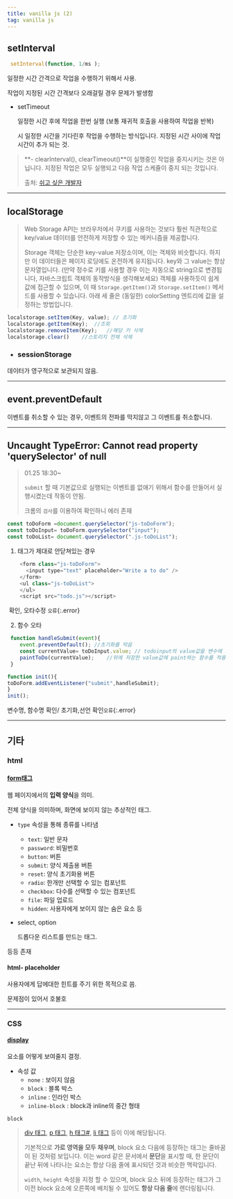 ```yaml
---
title: vanilla js (2)
tag: vanilla js
---
```


## setInterval

```js
 setInterval(function, 1/ms );
```

일정한 시간 간격으로 작업을 수행하기 위해서 사용.

작업이 지정된 시간 간격보다 오래걸릴 경우 문제가 발생함

+ setTimeout

  일정한 시간 후에 작업을 한번 실행 (보통 재귀적 호출을 사용하여 작업을 반복)

   시 일정한 시간을 기다린후 작업을 수행하는 방식입니다. 지정된 시간 사이에 작업 시간이 추가 되는 것.

> **- clearInterval(), clearTimeout()**이 실행중인 작업을 중지시키는 것은 아닙니다. 지정된 작업은 모두 실행되고 다음 작업 스케쥴이 중지 되는 것입니다.
>
> 출처:  [쉬고 싶은 개발자](https://offbyone.tistory.com/241)



---



## localStorage

> Web Storage API는 브라우저에서 쿠키를 사용하는 것보다 훨씬 직관적으로 key/value 데이터를 안전하게 저장할 수 있는 메커니즘을 제공합니다.
>
> Storage 객체는 단순한 key-value 저장소이며, 이는 객체와 비슷합니다. 하지만 이 데이터들은 페이지 로딩에도 온전하게 유지됩니다. key와 그 value는 항상 문자열입니다. (만약 정수로 키를 사용할 경우 이는 자동으로 string으로 변경됩니다, 자바스크립트 객체의 동작방식을 생각해보세요) 객체를 사용하듯이 쉽게 값에 접근할 수 있으며, 이 때 `Storage.getItem()`과 `Storage.setItem()` 메서드를 사용할 수 있습니다. 아래 세 줄은 (동일한) colorSetting 엔트리에 값을 설정하는 방법입니다.

```js
localstorage.setItem(Key, value); // 초기화
localstorage.getItem(Key);	//조회
localstorage.removeItem(Key);	//해당 키 삭제
localstorage.clear()	//스토리지 전체 삭제
```





+ ### sessionStorage

데이터가 영구적으로 보관되지 않음.



---



## event.preventDefault

이벤트를 취소할 수 있는 경우, 이벤트의 전파를 막지않고 그 이벤트를 취소합니다.

---



## Uncaught TypeError: Cannot read property 'querySelector' of null

> 01.25	18:30~
>
> `submit` 할 때 기본값으로 실행되는 이벤트를 없애기 위해서 함수를 만들어서 실행시켰는데 작동이 안됨.
>
> 크롬의 `검사`를 이용하여 확인하니 에러 존재

```js
const toDoForm =document.querySelector("js-toDoForm");
const toDoInput= toDoForm.querySelector("input");
const toDoList= document.querySelector(".js-toDoList");

```

1. 태그가 제대로 안닫쳐있는 경우

```js
    <form class="js-toDoForm">
      <input type="text" placeholder="Write a to do" />
    </form>
    <ul class="js-toDoList">
    </ul>
    <script src="todo.js"></script>
```

​	확인, 오타수정 `오류`{:.error}



2. 함수 오타

```js
 function handleSubmit(event){
    event.preventDefault(); //초기화를 막음
    const currentValue= toDoInput.value; // todoinput의 value값을 변수에 저장
    paintToDo(currentValue);    //위에 저장한 value값에 paint하는 함수를 적용
 }
```

```js
function init(){
toDoForm.addEventListener("submit",handleSubmit);
}
init();
```

변수명, 함수명 확인/ 초기화,선언 확인`오류`{:.error}

---



## 기타

### html
#### [form태그](https://ofcourse.kr/html-course/form-태그) 

 웹 페이지에서의 **입력 양식**을 의미.

전체 양식을 의미하며, 화면에 보이지 않는 추상적인 태그.

+ `type` 속성을 통해 종류를 나타냄
  - `text`: 일반 문자
  - `password`: 비밀번호
  - `button`: 버튼
  - `submit`: 양식 제출용 버튼
  - `reset`: 양식 초기화용 버튼
  - `radio`: 한개만 선택할 수 있는 컴포넌트
  - `checkbox`: 다수를 선택할 수 있는 컴포넌트
  - `file`: 파일 업로드
  - `hidden`: 사용자에게 보이지 않는 숨은 요소 등

+ select, option

  드롭다운 리스트를 만드는 태그.

등등 존재    

 

#### html- placeholder

사용자에게 답에대한 힌트를 주기 위한 목적으로 씀.

문제점이 있어서 호불호   

---



### CSS
#### [display](https://ofcourse.kr/css-course/display-속성)

요소를 어떻게 보여줄지 결정.

+ 속성 값
  + `none` : 보이지 않음
  + `block` : 블록 박스
  + `inline` : 인라인 박스
  + `inline-block` : block과 inline의 중간 형태

`block`

> [div 태그](https://ofcourse.kr/html-course/div-태그), [p 태그](https://ofcourse.kr/html-course/p-태그), [h 태그#](https://ofcourse.kr/html-course/hn-태그), [li 태그](https://ofcourse.kr/html-course/li-태그) 등이 이에 해당됩니다.
>
> 기본적으로 **가로 영역을 모두 채우며**, block 요소 다음에 등장하는 태그는 줄바꿈이 된 것처럼 보입니다. 이는 word 같은 문서에서 **문단**을 표시할 때, 한 문단이 끝난 뒤에 나타나는 요소는 항상 다음 줄에 표시되던 것과 비슷한 맥락입니다.
>
> `width`, `height` 속성을 지정 할 수 있으며, block 요소 뒤에 등장하는 태그가 그 이전 block 요소에 오른쪽에 배치될 수 있어도 **항상 다음 줄**에 렌더링됩니다.





